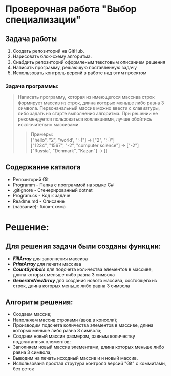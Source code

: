 # Проверочная работа "Выбор специализации"

## Задача работы
1. Создать репозиторий на GitHub.
2. Нарисовать блок-схему алгоритма.
3. Снабдить репозиторий оформленым текстовым описанием решения
4. Написать программу, решающую поставленную задачу
5. Использовать контроль версий в работе над этим проектом

### Задача программы:
> Написать программу, которая из имеющегося массива строк формирует массив из строк, длина которых меньше либо равна 3 символа. Первоначальный массив можно ввести с клавиатуры, либо задать на старте выполнения алгоритма. При решении не рекомендуется пользоваться коллекциями, лучше обойтись исключительно массивами.
>> Примеры:  
["hello", "2", "world', ":-)"] -> ["2", ":-)"]  
["1234", "1567", "-2", "computer science"] -> ["-2"]  
["Russia", "Denmark", "Kazan"] -> []

## Содержание каталога

- Репозиторий Git
- Programm - Папка с программой на языке C#  
- .gitignore - Сгенерированный dotnet
- Program.cs - Код к задаче
- Readme.md - Описание
- (название)- блок-схема

# Решение: #
## Для решения задачи были созданы функции: ##
* ***FillArray*** для заполнения массива
* ***PrintArray*** для печати массива
* ***CountSymbols*** для подсчета количества элементов в массиве, длина которых меньше либо равна 3 символа
* ***GenerateNewArray*** для создания нового массива, состоящего из строк, длина которых меньше либо равна 3 символа

## Алгоритм решения: ##
* Создаем массив;
* Наполняем массив строками (ввод в консоли);
* Производим подсчета количества элементов в массиве, длина которых меньше либо равна 3 символа;
* Создаем новый массив размером, равным количеству подсчитанных элементов;
* Заполняем новый массив элементами, длина которых меньше либо равна 3 символа;
* Выводим на печать исходный массив и и новый массив.
* Использована простая струтура контроля версий "Git" с коммитами, без веток